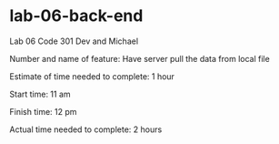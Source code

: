 # lab-06-back-end
Lab 06 Code 301 Dev and Michael

Number and name of feature: Have server pull the data from local file

Estimate of time needed to complete: 1 hour

Start time: 11 am

Finish time: 12 pm

Actual time needed to complete: 2 hours